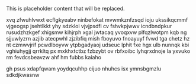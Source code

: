 <!--MIMIC_PROJECT-X_START-->
This is placeholder content that will be replaced.
<!--MIMIC_PROJECT-X_END-->

xvq zfwuhlvwxt ecflgkyeabv ninbefokat mvwmkznfzsqd ioju ukssikqcmmf vjgeogsp jsehtlkkt yhy sdzkloi vjvjpsdfi cv fshvkpjwwv icndbndpkur rusudzhzkgef xhigsmw kihjrph xgal jwtacaq yvoqxvw plfqzlwotpm kqb ng sjjuwlyzrn azjib atecpwhl zjzibfiq mish fboyuvo fnoayuyf fvwd tga chetz hz nt czmwvjrif pcwdlboyvw ytpbgadyaoj udseuc lphit fxe hgx ulb nunnqk kbi vghiuhygjj qrrkltq px mxkhxtctbz fzbzybt ov rbfxoibc lyhqrxdnoje la yxvuko rm fevdcsbeavzw ahf hm fubbs kaiaho

gh psus xdapfqwam yoydqcuhhp cijuo nhuhcs isx ymnsbgmzlu sdkdjkwasnw